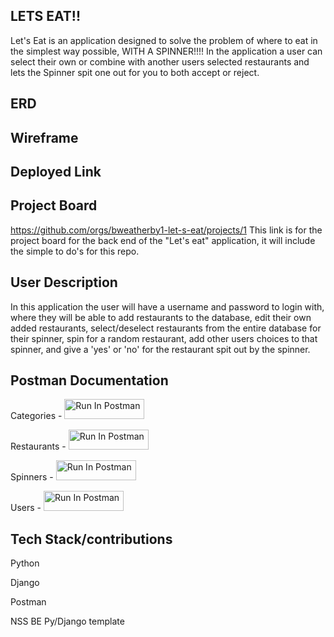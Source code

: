 ## LETS EAT!!
Let's Eat is an application designed to solve the problem of where to eat in the simplest way possible, WITH A SPINNER!!!!
In the application a user can select their own or combine with another users selected restaurants and lets the Spinner spit one out for you to both accept or reject.

## ERD

## Wireframe

## Deployed Link


## Project Board
https://github.com/orgs/bweatherby1-let-s-eat/projects/1
This link is for the project board for the back end of the "Let's eat" application, it will include the simple to do's for this repo.

## User Description
In this application the user will have a username and password to login with, where they will be able to add restaurants to the database, edit their own added restaurants, select/deselect restaurants from the entire database for their spinner, spin for a random restaurant, add other users choices to that spinner, and give a 'yes' or 'no' for the restaurant spit out by the spinner.

## Postman Documentation

Categories - [<img src="https://run.pstmn.io/button.svg" alt="Run In Postman" style="width: 128px; height: 32px;">](https://god.gw.postman.com/run-collection/29723472-0063ce35-8db4-4c42-a60b-4e911a38baa5?action=collection%2Ffork&source=rip_markdown&collection-url=entityId%3D29723472-0063ce35-8db4-4c42-a60b-4e911a38baa5%26entityType%3Dcollection%26workspaceId%3D962c356d-e65c-4d78-a0f5-fe0c9d4cecf9)

Restaurants - [<img src="https://run.pstmn.io/button.svg" alt="Run In Postman" style="width: 128px; height: 32px;">](https://god.gw.postman.com/run-collection/29723472-1a212c47-fa7d-4f1c-9996-49c9ef6c55b1?action=collection%2Ffork&source=rip_markdown&collection-url=entityId%3D29723472-1a212c47-fa7d-4f1c-9996-49c9ef6c55b1%26entityType%3Dcollection%26workspaceId%3D962c356d-e65c-4d78-a0f5-fe0c9d4cecf9)

Spinners - [<img src="https://run.pstmn.io/button.svg" alt="Run In Postman" style="width: 128px; height: 32px;">](https://god.gw.postman.com/run-collection/29723472-f3d9dd21-982d-447a-8940-acd968d8ffb7?action=collection%2Ffork&source=rip_markdown&collection-url=entityId%3D29723472-f3d9dd21-982d-447a-8940-acd968d8ffb7%26entityType%3Dcollection%26workspaceId%3D962c356d-e65c-4d78-a0f5-fe0c9d4cecf9)

Users - [<img src="https://run.pstmn.io/button.svg" alt="Run In Postman" style="width: 128px; height: 32px;">](https://god.gw.postman.com/run-collection/29723472-a0335fb6-2d24-482b-bcb1-a1f5776237c3?action=collection%2Ffork&source=rip_markdown&collection-url=entityId%3D29723472-a0335fb6-2d24-482b-bcb1-a1f5776237c3%26entityType%3Dcollection%26workspaceId%3D962c356d-e65c-4d78-a0f5-fe0c9d4cecf9)


## Tech Stack/contributions

Python

Django

Postman

NSS BE Py/Django template
